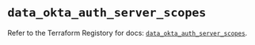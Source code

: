 # `data_okta_auth_server_scopes`

Refer to the Terraform Registory for docs: [`data_okta_auth_server_scopes`](https://www.terraform.io/docs/providers/okta/d/auth_server_scopes).
